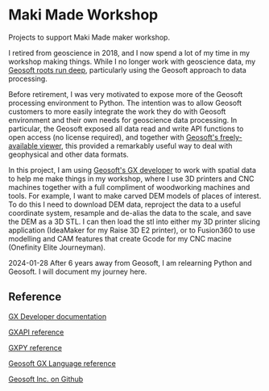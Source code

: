 # Maki Made Workshop
Projects to support Maki Made maker workshop.

I retired from geoscience in 2018, and I now spend a lot of my time in my workshop making things.  While I no longer work with 
geoscience data, my [Geosoft roots run deep](https://wiki.seg.org/wiki/Ian_MacLeod), 
particularly using the Geosoft approach to data processing.

Before retirement, I was very motivated to expose more of the Geosoft processing environment to Python. The intention was to allow 
Geosoft customers to more easily integrate the work they do with Geosoft environment and their own needs for geoscience data processing.
In particular, the Geosoft exposed all data read and write API functions to open access (no license required), and together with
[Geosoft's freely-available viewer](https://www.seequent.com/products-solutions/geosoft-viewer/), this provided a remarkably useful
way to deal with geophysical and other data formats.

In this project, I am using [Geosoft's GX developer](https://geosoftgxdev.atlassian.net/wiki/spaces/GD/pages/44367874/Python+in+GX+Developer)
to work with spatial data to help me make things in my workshop, where I use 3D printers and 
CNC machines together with a full compliment of woodworking machines and tools.  For example, I want to make carved DEM models of places
of interest. To do this I need to download DEM data, reproject the data to a useful coordinate system, resample and de-alias the data to the
scale, and save the DEM as a 3D STL.  I can then load the stl into either my 3D printer slicing application (IdeaMaker for my Raise 3D E2 printer), 
or to Fusion360 to use modelling and CAM features that create Gcode for my CNC macine (Onefinity Elite Journeyman).

2024-01-28 After 6 years away from Geosoft, I am relearning Python and Geosoft. I will document my journey here.

## Reference

[GX Developer documentation](https://geosoftgxdev.atlassian.net/wiki/display/GD/Python+in+GX+Developer)

[GXAPI reference](https://geosoftinc.github.io/gxpy/9.5/python/geosoft.gxapi.classes.html)

[GXPY reference](https://geosoftinc.github.io/gxpy/9.5/python/geosoft.gxpy.html#gxpy)

[Geosoft GX Language reference](https://geosoftgxdev.atlassian.net/wiki/spaces/GXD93/pages/78020870/Geosoft+GX+Language)

[Geosoft Inc. on Github](https://github.com/GeosoftInc)
